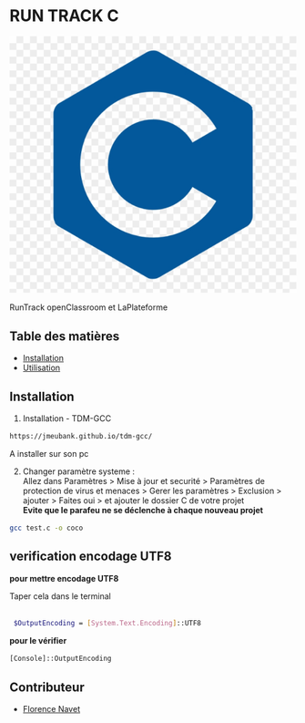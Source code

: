 # RUN TRACK C

![preview main](c_readme.png)

RunTrack openClassroom et LaPlateforme

## Table des matières

- [Installation](#installation)
- [Utilisation](#utilisation)

## Installation

1. Installation - TDM-GCC

```bash
https://jmeubank.github.io/tdm-gcc/
```

A installer sur son pc

2. Changer paramètre systeme :  
   Allez dans Paramètres > Mise à jour et securité > Paramètres de protection de virus et menaces > Gerer les paramètres > Exclusion > ajouter > Faites oui > et ajouter le dossier C de votre projet  
   **Evite que le parafeu ne se déclenche à chaque nouveau projet**

```bash
gcc test.c -o coco
```

## verification encodage UTF8

**pour mettre encodage UTF8**

Taper cela dans le terminal

```bash

 $OutputEncoding = [System.Text.Encoding]::UTF8

```

**pour le vérifier**

```bash
[Console]::OutputEncoding

```

## Contributeur

- [Florence Navet](https://github.com/florence-navet)
